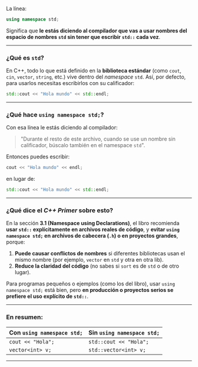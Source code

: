 

La línea:

```cpp
using namespace std;
```

Significa que **le estás diciendo al compilador que vas a usar nombres
del espacio de nombres `std` sin tener que escribir `std::` cada vez**.

---

### ¿Qué es `std`?

En C++, todo lo que está definido en la **biblioteca estándar** (como `cout`, `cin`, `vector`, `string`, etc.) vive dentro del *namespace* `std`. Así, por defecto, para usarlos necesitas escribirlos con su calificador:

```cpp
std::cout << "Hola mundo" << std::endl;
```

---

### ¿Qué hace `using namespace std;`?

Con esa línea le estás diciendo al compilador:

> "Durante el resto de este archivo, cuando se use un nombre sin calificador, búscalo también en el namespace `std`".

Entonces puedes escribir:

```cpp
cout << "Hola mundo" << endl;
```

en lugar de:

```cpp
std::cout << "Hola mundo" << std::endl;
```

---

### ¿Qué dice el *C++ Primer* sobre esto?

En la sección **3.1 (Namespace using Declarations)**, el libro recomienda **usar `std::` explícitamente en archivos reales de código**, y **evitar `using namespace std;` en archivos de cabecera (`.h`) o en proyectos grandes**, porque:

1. **Puede causar conflictos de nombres** si diferentes bibliotecas usan el mismo nombre (por ejemplo, `vector` en `std` y otra en otra lib).
2. **Reduce la claridad del código** (no sabes si `sort` es de `std` o de otro lugar).

Para programas pequeños o ejemplos (como los del libro), usar `using namespace std;` está bien, pero **en producción o proyectos serios se prefiere el uso explícito de `std::`**.

---

### En resumen:

| Con `using namespace std;` | Sin `using namespace std;` |
| -------------------------- | -------------------------- |
| `cout << "Hola";`          | `std::cout << "Hola";`     |
| `vector<int> v;`           | `std::vector<int> v;`      |

---

